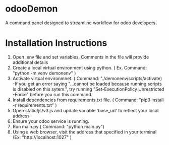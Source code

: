 # odooDemon
A command panel designed to streamline workflow for odoo developers.


# Installation Instructions
1. Open .env file and set variables. Comments in the file will provide additional details
1. Create a local virtual environment using python. ( Ex. Command: "python -m venv demonenv" )
2. Activate virtual environmnet. ( Command: "./demonenv/scripts/activate)
   -If you get an error saying "...cannot be loaded because running scripts is disabled on this sytem.", 
   try running "Set-ExecutionPolicy Unrestricted -Force" before you run this command.
3. Install dependencies from requirements.txt file. ( Command: "pip3 install -r requirements.txt" )
4. Open static/js/v3.js and update variable 'base_url' to reflect your local address
5. Ensure your odoo service is running.
6. Run main.py ( Command: "python main.py")
7. Using a web browser, visit the address that specified in your terminal (Ex: "http://localhost:1027" )
